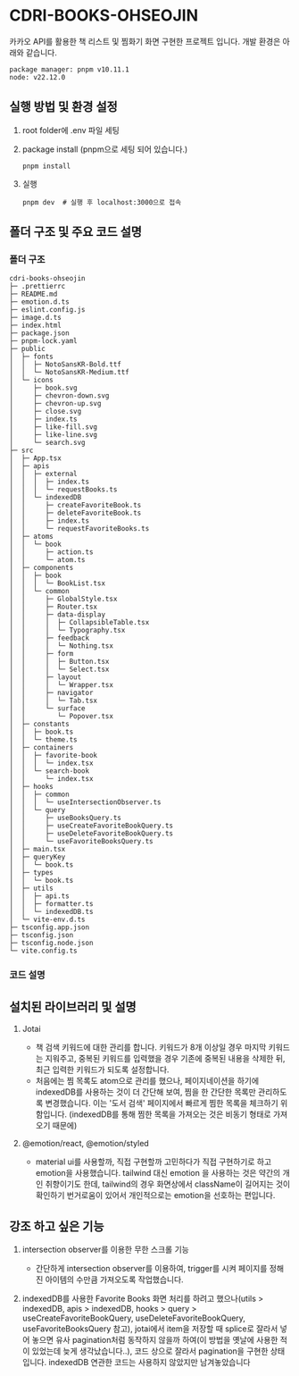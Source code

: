 # CDRI-BOOKS-OHSEOJIN

카카오 API를 활용한 책 리스트 및 찜화기 화면 구현한 프로젝트 입니다.
개발 환경은 아래와 같습니다.

```shell
package manager: pnpm v10.11.1
node: v22.12.0
```

## 실행 방법 및 환경 설정

1. root folder에 .env 파일 세팅
2. package install (pnpm으로 세팅 되어 있습니다.)

   ```shell
   pnpm install
   ```

3. 실행

   ```shell
   pnpm dev  # 실행 후 localhost:3000으로 접속
   ```

## 폴더 구조 및 주요 코드 설명

### 폴더 구조

```text
cdri-books-ohseojin
├─ .prettierrc
├─ README.md
├─ emotion.d.ts
├─ eslint.config.js
├─ image.d.ts
├─ index.html
├─ package.json
├─ pnpm-lock.yaml
├─ public
│  ├─ fonts
│  │  ├─ NotoSansKR-Bold.ttf
│  │  └─ NotoSansKR-Medium.ttf
│  └─ icons
│     ├─ book.svg
│     ├─ chevron-down.svg
│     ├─ chevron-up.svg
│     ├─ close.svg
│     ├─ index.ts
│     ├─ like-fill.svg
│     ├─ like-line.svg
│     └─ search.svg
├─ src
│  ├─ App.tsx
│  ├─ apis
│  │  ├─ external
│  │  │  ├─ index.ts
│  │  │  └─ requestBooks.ts
│  │  └─ indexedDB
│  │     ├─ createFavoriteBook.ts
│  │     ├─ deleteFavoriteBook.ts
│  │     ├─ index.ts
│  │     └─ requestFavoriteBooks.ts
│  ├─ atoms
│  │  └─ book
│  │     ├─ action.ts
│  │     └─ atom.ts
│  ├─ components
│  │  ├─ book
│  │  │  └─ BookList.tsx
│  │  └─ common
│  │     ├─ GlobalStyle.tsx
│  │     ├─ Router.tsx
│  │     ├─ data-display
│  │     │  ├─ CollapsibleTable.tsx
│  │     │  └─ Typography.tsx
│  │     ├─ feedback
│  │     │  └─ Nothing.tsx
│  │     ├─ form
│  │     │  ├─ Button.tsx
│  │     │  └─ Select.tsx
│  │     ├─ layout
│  │     │  └─ Wrapper.tsx
│  │     ├─ navigator
│  │     │  └─ Tab.tsx
│  │     └─ surface
│  │        └─ Popover.tsx
│  ├─ constants
│  │  ├─ book.ts
│  │  └─ theme.ts
│  ├─ containers
│  │  ├─ favorite-book
│  │  │  └─ index.tsx
│  │  └─ search-book
│  │     └─ index.tsx
│  ├─ hooks
│  │  ├─ common
│  │  │  └─ useIntersectionObserver.ts
│  │  └─ query
│  │     ├─ useBooksQuery.ts
│  │     ├─ useCreateFavoriteBookQuery.ts
│  │     ├─ useDeleteFavoriteBookQuery.ts
│  │     └─ useFavoriteBooksQuery.ts
│  ├─ main.tsx
│  ├─ queryKey
│  │  └─ book.ts
│  ├─ types
│  │  └─ book.ts
│  ├─ utils
│  │  ├─ api.ts
│  │  ├─ formatter.ts
│  │  └─ indexedDB.ts
│  └─ vite-env.d.ts
├─ tsconfig.app.json
├─ tsconfig.json
├─ tsconfig.node.json
└─ vite.config.ts

```

### 코드 설명

## 설치된 라이브러리 및 설명

1. Jotai

   - 책 검색 키워드에 대한 관리를 합니다. 키워드가 8개 이상일 경우 마지막 키워드는 지워주고, 중복된 키워드를 입력했을 경우 기존에 중복된 내용을 삭제한 뒤, 최근 입력한 키워드가 되도록 설정합니다.
   - 처음에는 찜 목록도 atom으로 관리를 했으나, 페이지네이션을 하기에 indexedDB를 사용하는 것이 더 간단해 보여, 찜을 한 간단한 목록만 관리하도록 변경했습니다. 이는 '도서 검색' 페이지에서 빠르게 찜한 목록을 체크하기 위함입니다. (indexedDB를 통해 찜한 목록을 가져오는 것은 비동기 형태로 가져오기 때문에)

2. @emotion/react, @emotion/styled

   - material ui를 사용할까, 직접 구현할까 고민하다가 직접 구현하기로 하고 emotion을 사용했습니다. tailwind 대신 emotion 을 사용하는 것은 약간의 개인 취향이기도 한데, tailwind의 경우 화면상에서 className이 길어지는 것이 확인하기 번거로움이 있어서 개인적으로는 emotion을 선호하는 편입니다.

## 강조 하고 싶은 기능

1. intersection observer를 이용한 무한 스크롤 기능

   - 간단하게 intersection observer를 이용하여, trigger를 시켜 페이지를 정해진 아이템의 수만큼 가져오도록 작업했습니다.

2. indexedDB를 사용한 Favorite Books 화면 처리를 하려고 했으나(utils > indexedDB, apis > indexedDB, hooks > query > useCreateFavoriteBookQuery, useDeleteFavoriteBookQuery, useFavoriteBooksQuery 참고), jotai에서 item을 저장할 때 splice로 잘라서 넣어 놓으면 유사 pagination처럼 동작하지 않을까 하여(이 방법을 옛날에 사용한 적이 있었는데 늦게 생각났습니다..), 코드 상으로 잘라서 pagination을 구현한 상태입니다. indexedDB 연관한 코드는 사용하지 않았지만 남겨놓았습니다
